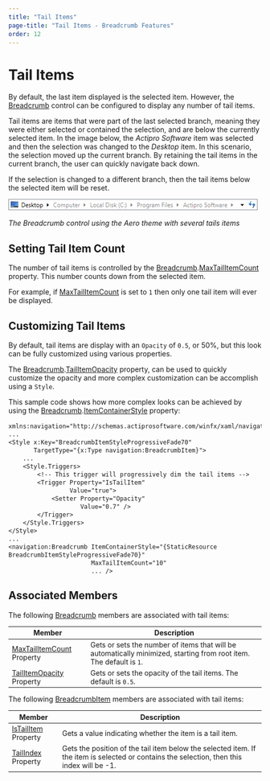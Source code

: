 ```yaml
---
title: "Tail Items"
page-title: "Tail Items - Breadcrumb Features"
order: 12
---
```

# Tail Items

By default, the last item displayed is the selected item. However, the [Breadcrumb](xref:@ActiproUIRoot.Controls.Navigation.Breadcrumb) control can be configured to display any number of tail items.

Tail items are items that were part of the last selected branch, meaning they were either selected or contained the selection, and are below the currently selected item. In the image below, the *Actipro Software* item was selected and then the selection was changed to the *Desktop* item. In this scenario, the selection moved up the current branch. By retaining the tail items in the current branch, the user can quickly navigate back down.

If the selection is changed to a different branch, then the tail items below the selected item will be reset.

![Screenshot](../images/breadcrumb-tail-items-aero-normal-color.gif)

*The Breadcrumb control using the Aero theme with several tails items*

## Setting Tail Item Count

The number of tail items is controlled by the [Breadcrumb](xref:@ActiproUIRoot.Controls.Navigation.Breadcrumb).[MaxTailItemCount](xref:@ActiproUIRoot.Controls.Navigation.Breadcrumb.MaxTailItemCount) property. This number counts down from the selected item.

For example, if [MaxTailItemCount](xref:@ActiproUIRoot.Controls.Navigation.Breadcrumb.MaxTailItemCount) is set to `1` then only one tail item will ever be displayed.

## Customizing Tail Items

By default, tail items are display with an `Opacity` of `0.5`, or 50%, but this look can be fully customized using various properties.

The [Breadcrumb](xref:@ActiproUIRoot.Controls.Navigation.Breadcrumb).[TailItemOpacity](xref:@ActiproUIRoot.Controls.Navigation.Breadcrumb.TailItemOpacity) property, can be used to quickly customize the opacity and more complex customization can be accomplish using a `Style`.

This sample code shows how more complex looks can be achieved by using the [Breadcrumb](xref:@ActiproUIRoot.Controls.Navigation.Breadcrumb).[ItemContainerStyle](xref:@ActiproUIRoot.Controls.Navigation.Breadcrumb.ItemContainerStyle) property:

```xaml
xmlns:navigation="http://schemas.actiprosoftware.com/winfx/xaml/navigation"
...
<Style x:Key="BreadcrumbItemStyleProgressiveFade70"
       TargetType="{x:Type navigation:BreadcrumbItem}">
    ...
    <Style.Triggers>
        <!-- This trigger will progressively dim the tail items -->
        <Trigger Property="IsTailItem"
                 Value="true">
            <Setter Property="Opacity"
                    Value="0.7" />
        </Trigger>
    </Style.Triggers>
</Style>
...
<navigation:Breadcrumb ItemContainerStyle="{StaticResource BreadcrumbItemStyleProgressiveFade70}"
                       MaxTailItemCount="10"
                       ... />
```

## Associated Members

The following [Breadcrumb](xref:@ActiproUIRoot.Controls.Navigation.Breadcrumb) members are associated with tail items:

| Member | Description |
|-----|-----|
| [MaxTailItemCount](xref:@ActiproUIRoot.Controls.Navigation.Breadcrumb.MaxTailItemCount) Property | Gets or sets the number of items that will be automatically minimized, starting from root item.  The default is `1`. |
| [TailItemOpacity](xref:@ActiproUIRoot.Controls.Navigation.Breadcrumb.TailItemOpacity) Property | Gets or sets the opacity of the tail items.  The default is `0.5`. |

The following [BreadcrumbItem](xref:@ActiproUIRoot.Controls.Navigation.BreadcrumbItem) members are associated with tail items:

| Member | Description |
|-----|-----|
| [IsTailItem](xref:@ActiproUIRoot.Controls.Navigation.BreadcrumbItem.IsTailItem) Property | Gets a value indicating whether the item is a tail item. |
| [TailIndex](xref:@ActiproUIRoot.Controls.Navigation.BreadcrumbItem.TailIndex) Property | Gets the position of the tail item below the selected item. If the item is selected or contains the selection, then this index will be -1. |
